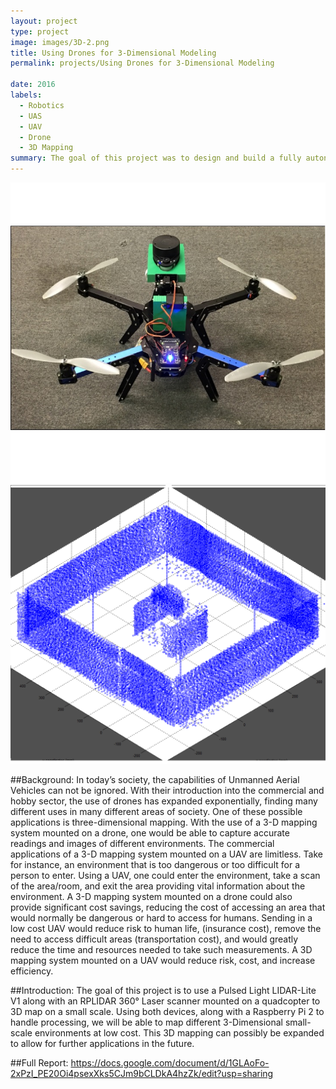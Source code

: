```yaml
---
layout: project
type: project
image: images/3D-2.png
title: Using Drones for 3-Dimensional Modeling
permalink: projects/Using Drones for 3-Dimensional Modeling

date: 2016
labels:
  - Robotics
  - UAS
  - UAV
  - Drone
  - 3D Mapping
summary: The goal of this project was to design and build a fully autonomous Unmanned Aerial Vehicle (UAV) to 3-D map areas which may be difficult or dangerous for humans to enter.
---
```


<div class="ui small rounded images">
  <img class="ui image" src="../images/3D-3.jpg">
  <img class="ui image" src="../images/3D-2.png"> 
</div>

##Background:
In today’s society, the capabilities of Unmanned Aerial Vehicles can not be ignored. With their introduction into the commercial and hobby sector, the use of drones has expanded exponentially, finding many different uses in many different areas of society. One of these possible applications is three-dimensional mapping. With the use of a 3-D mapping system mounted on a drone, one would be able to capture accurate readings and images of different environments. The commercial applications of a 3-D mapping system mounted on a UAV are limitless. Take for instance, an environment that is too dangerous or too difficult for a person to enter. Using a UAV, one could enter the environment, take a scan of the area/room, and exit the area providing vital information about the environment. A 3-D mapping system mounted on a drone could also provide significant cost savings, reducing the cost of accessing an area that would normally be dangerous or hard to access for humans. Sending in a low cost UAV would reduce risk to human life, (insurance cost), remove the need to access difficult areas (transportation cost), and would greatly reduce the time and resources needed to take such measurements. A 3D mapping system mounted on a UAV would reduce risk, cost, and increase efficiency. 


##Introduction:
The goal of this project is to use a Pulsed Light LIDAR-Lite V1 along with an RPLIDAR 360° Laser scanner mounted on a quadcopter to 3D map on a small scale. Using both devices, along with a Raspberry Pi 2 to handle processing, we will be able to map different 3-Dimensional small-scale environments at low cost. This 3D mapping can possibly be expanded to allow for further applications in the future.

##Full Report:
https://docs.google.com/document/d/1GLAoFo-2xPzI_PE20Oi4psexXks5CJm9bCLDkA4hzZk/edit?usp=sharing
